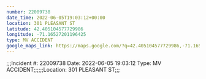 ```yaml
---
number: 22009738
date_time: 2022-06-05T19:03:12+00:00
location: 301 PLEASANT ST
latitude: 42.405104577729986
longitude: -71.16527201196425
type: MV ACCIDENT
google_maps_link: https://maps.google.com/?q=42.405104577729986,-71.16527201196425
---
```


;;;Incident #: 22009738   Date: 2022-06-05 19:03:12   Type: MV ACCIDENT;;;;;;Location: 301 PLEASANT ST;;;
